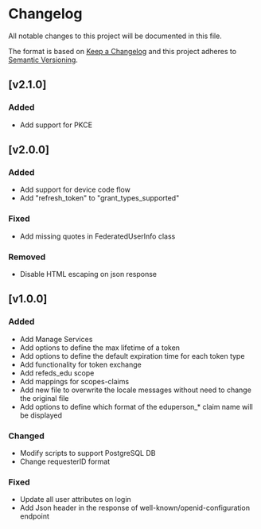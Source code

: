 # Changelog

All notable changes to this project will be documented in this file.

The format is based on [Keep a Changelog](https://keepachangelog.com/en/1.0.0/)
and this project adheres to [Semantic Versioning](https://semver.org/spec/v2.0.0.html).

## [v2.1.0]

### Added

- Add support for PKCE

## [v2.0.0]

### Added

- Add support for device code flow
- Add "refresh_token" to "grant_types_supported"

### Fixed

- Add missing quotes in FederatedUserInfo class

### Removed

- Disable HTML escaping on json response

## [v1.0.0]

### Added

- Add Manage Services
- Add options to define the max lifetime of a token
- Add options to define the default expiration time for each token type
- Add functionality for token exchange
- Add refeds_edu scope
- Add mappings for scopes-claims
- Add new file to overwrite the locale messages without need to change the original file
- Add options to define which format of the eduperson_* claim name will be displayed

### Changed

- Modify scripts to support PostgreSQL DB
- Change requesterID format

### Fixed

- Update all user attributes on login
- Add Json header in the response of well-known/openid-configuration endpoint
